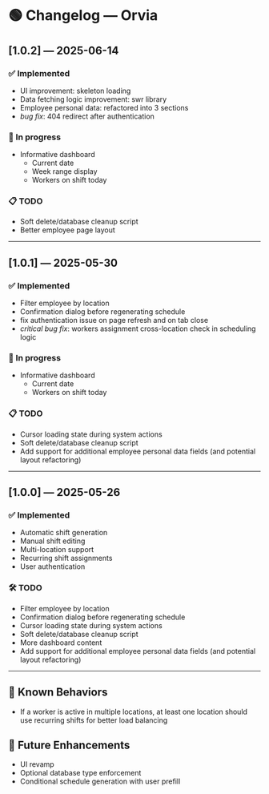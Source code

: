 # 🟢 Changelog — Orvia

## [1.0.2] — 2025-06-14

### ✅ Implemented
- UI improvement: skeleton loading
- Data fetching logic improvement: swr library
- Employee personal data: refactored into 3 sections 
- *bug fix*: 404 redirect after authentication

### 🔧 In progress
- Informative dashboard
    - Current date
    - Week range display
    - Workers on shift today

### 📋 TODO
- Soft delete/database cleanup script
- Better employee page layout

---

## [1.0.1] — 2025-05-30

### ✅ Implemented
- Filter employee by location
- Confirmation dialog before regenerating schedule
- fix authentication issue on page refresh and on tab close
- *critical bug fix*: workers assignment cross-location check in scheduling logic

### 🔧 In progress
- Informative dashboard
    - Current date
    - Workers on shift today

### 📋 TODO
- Cursor loading state during system actions
- Soft delete/database cleanup script
- Add support for additional employee personal data fields (and potential layout refactoring)

---

## [1.0.0] — 2025-05-26

### ✅ Implemented
- Automatic shift generation
- Manual shift editing
- Multi-location support
- Recurring shift assignments
- User authentication

### 🛠️ TODO
- Filter employee by location
- Confirmation dialog before regenerating schedule
- Cursor loading state during system actions
- Soft delete/database cleanup script
- More dashboard content
- Add support for additional employee personal data fields (and potential layout refactoring)



---

## 🧩 Known Behaviors
- If a worker is active in multiple locations, at least one location should use recurring shifts for better load balancing

## 📍 Future Enhancements
- UI revamp
- Optional database type enforcement
- Conditional schedule generation with user prefill